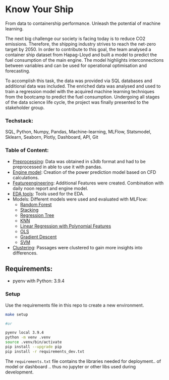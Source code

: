 # Know Your Ship
From data to containership performance. Unleash the potential of machine learning.

The next big challenge our society is facing today is to reduce CO2 emissions. Therefore, the shipping industry strives to reach the net-zero target by 2050. 
In order to contribute to this goal, the team analysed a container ship dataset from Hapag-Lloyd and built a model to predict the fuel consumption of the main engine. The model highlights interconnections between variables and can be used for operational optimisation and forecasting. 

To accomplish this task, the data was provided via SQL databases and additional data was included. The enriched data was analysed and used to train a regression model with the acquired machine learning techniques from the bootcamp to predict the fuel consumption. Undergoing all stages of the data science life cycle, the project was finally presented to the stakeholder group.

### Techstack:

SQL, Python, Numpy, Pandas, Machine-learning, MLFlow, Statsmodel, Sklearn, Seaborn, Plotly, Dashboard, API, Git



### Table of Content:
* [Preprocessing](notebooks/01_Preprocessing_HFData.ipynb):
    Data was obtained in s3db format and had to be preprocessed in able to use it with pandas.
* [Engine model](notebooks/02_1_Engine_model.ipynb):
    Creation of the power prediction model based on CFD calculations.
* [Featureengineering](notebooks/02_2_Featureengineering.ipynb):
    Additional Features were created. Combination with daily noon report and engine model.
* [EDA tools](notebooks/03_EDA_Tools.ipynb):
    Tools used for the EDA.
* Models: Different models were used and evaluated with MLFlow:
    * [Random Forest](notebooks/04_1_Model_Random_Forrest.ipynb)
    * [Stacking](notebooks/04_2_Model_Stacking.ipynb)
    * [Regression Tree](notebooks/04_3_Model_Regression_Tree.ipynb)
    * [KNN](notebooks/04_4_Model_KNN.ipynb)
    * [Linear Regression with Polynomial Features](notebooks/04_5_Model_Linear_Regression_Polynomial.ipynb)
    * [OLS](notebooks/04_6_Model_OLS.ipynb)
    * [Gradient Descent](notebooks/04_7_Model_Gradient_descent.ipynb)
    * [SVM](notebooks/04_8_Model_SVM.ipynb)
* [Clustering](notebooks/05_Clustering.ipynb):
    Passages were clustered to gain more insights into differences.
    

## Requirements:

- pyenv with Python: 3.9.4

### Setup

Use the requirements file in this repo to create a new environment.

```BASH
make setup

#or

pyenv local 3.9.4
python -m venv .venv
source .venv/bin/activate
pip install --upgrade pip
pip install -r requirements_dev.txt
```

The `requirements.txt` file contains the libraries needed for deployment.. of model or dashboard .. thus no jupyter or other libs used during development.

